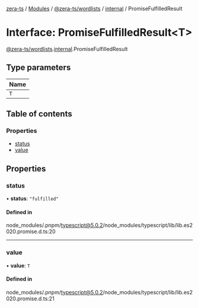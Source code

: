 [zera-ts](../README.md) / [Modules](../modules.md) / [@zera-ts/wordlists](../modules/zera_ts_wordlists.md) / [internal](../modules/zera_ts_wordlists.internal.md) / PromiseFulfilledResult

# Interface: PromiseFulfilledResult<T\>

[@zera-ts/wordlists](../modules/zera_ts_wordlists.md).[internal](../modules/zera_ts_wordlists.internal.md).PromiseFulfilledResult

## Type parameters

| Name |
| :------ |
| `T` |

## Table of contents

### Properties

- [status](zera_ts_wordlists.internal.PromiseFulfilledResult.md#status)
- [value](zera_ts_wordlists.internal.PromiseFulfilledResult.md#value)

## Properties

### status

• **status**: ``"fulfilled"``

#### Defined in

node_modules/.pnpm/typescript@5.0.2/node_modules/typescript/lib/lib.es2020.promise.d.ts:20

___

### value

• **value**: `T`

#### Defined in

node_modules/.pnpm/typescript@5.0.2/node_modules/typescript/lib/lib.es2020.promise.d.ts:21
